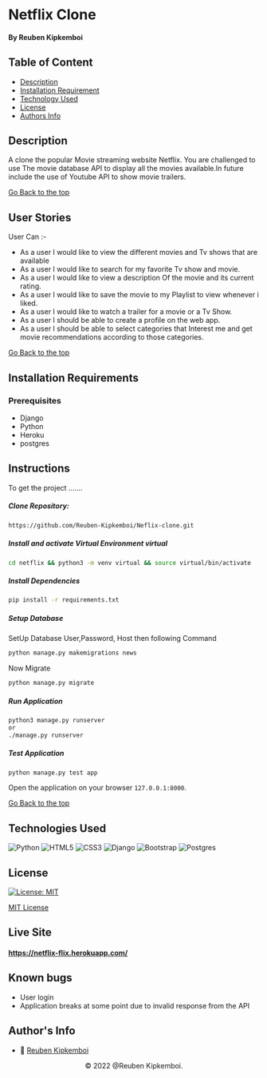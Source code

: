 # Netflix Clone

#### By Reuben Kipkemboi

## Table of Content

+ [Description](#description)
+ [Installation Requirement](#installation-requirements)
+ [Technology Used](#technologies-used)
+ [License](#license)
+ [Authors Info](#authors-info)

## Description
A clone the popular Movie streaming website Netflix. You are challenged to use  The movie database API  to display all the movies available.In future include the use of Youtube API to show movie trailers.


[Go Back to the top](#netflix-clone)


## User Stories

User Can :-

* As a user I would like to view the different movies and Tv shows that are available
* As a user I would like to search for my favorite Tv show and movie.
* As a user I would like to view a description Of the movie and its current rating.
* As a user I would like to save the movie to my Playlist to view whenever i liked.
* As a user I would like to watch a trailer for a movie or a Tv Show.
* As a user I should be able to create a profile on the web app.
* As a user I should be able to select categories that Interest me and get movie recommendations according to those categories.

[Go Back to the top](#netflix-clone)

## Installation Requirements

### Prerequisites

- Django
- Python
- Heroku
- postgres

## Instructions

To get the project .......  
  
##### Clone Repository:  
 ```bash 
https://github.com/Reuben-Kipkemboi/Neflix-clone.git 
```
##### Install and activate Virtual Environment virtual  
 ```bash 
cd netflix && python3 -m venv virtual && source virtual/bin/activate 
```  
##### Install Dependencies  
 ```bash 
 pip install -r requirements.txt 
```  
##### Setup Database  
  SetUp Database User,Password, Host then following Command  
 ```bash 
python manage.py makemigrations news 
 ``` 
 Now Migrate  
 ```bash 
 python manage.py migrate 
```
##### Run Application  
 ```bash 
 python3 manage.py runserver 
 or
 ./manage.py runserver
```
##### Test Application  
 ```bash 
 python manage.py test app
```
Open the application on your browser `127.0.0.1:8000`.  

[Go Back to the top](#netflix-clone)


## Technologies Used

![Python](https://img.shields.io/badge/python-3670A0?style=for-the-badge&logo=python&logoColor=ffdd54)
![HTML5](https://img.shields.io/badge/html5-%23E34F26.svg?style=for-the-badge&logo=html5&logoColor=white)
![CSS3](https://img.shields.io/badge/css3-%231572B6.svg?style=for-the-badge&logo=css3&logoColor=white)
![Django](https://img.shields.io/badge/django-%23092E20.svg?style=for-the-badge&logo=django&logoColor=white)
![Bootstrap](https://img.shields.io/badge/bootstrap-%23563D7C.svg?style=for-the-badge&logo=bootstrap&logoColor=white)
![Postgres](https://img.shields.io/badge/postgres-%23316192.svg?style=for-the-badge&logo=postgresql&logoColor=white)

## License
[![License: MIT](https://img.shields.io/badge/License-MIT-yellow.svg)](https://opensource.org/licenses/MIT)

[MIT License](LICENSE)

## Live Site

#### https://netflix-flix.herokuapp.com/

## Known bugs

* User login
* Application breaks at some point due to invalid response from the API


## Author's Info

* :email: [Reuben Kipkemboi](https://gmail.com)  

<p align = "center">
    &copy; 2022 @Reuben Kipkemboi.
</p>
